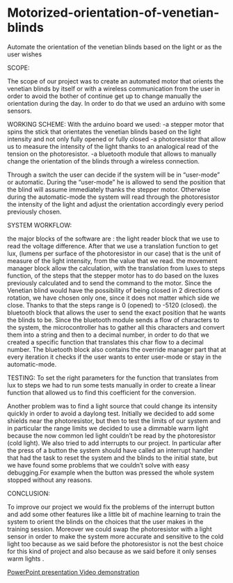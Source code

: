 # Motorized-orientation-of-venetian-blinds
Automate the orientation of the venetian blinds based on the light or as the user wishes

SCOPE:

The scope of our project was to create an automated motor that orients the venetian blinds by itself or with a wireless communication from the user in order to avoid the bother of continue get up to change manually the orientation during the day.
In order to do that we used an arduino with some sensors.

WORKING SCHEME:
With the arduino board we used:
-a stepper motor that spins the stick that orientates the venetian blinds based on the light intensity and not only fully opened or fully closed
-a photoresistor that allow us to measure the intensity of the light thanks to an analogical read of the tension on the photoresistor.
-a bluetooth module that allows to manually change the orientation of the blinds through a wireless connection.

Through a switch the user can decide if the system will be in “user-mode” or automatic.
During the “user-mode” he is allowed to send the position that the blind will assume immediately thanks the stepper motor.
Otherwise during the automatic-mode the system will read through the photoresistor the intensity of the light and adjust the orientation accordingly every period previously chosen. 

SYSTEM WORKFLOW:

the major blocks of the software are :
the light reader block that we use to read the voltage difference. After that we use a translation function to get lux, (lumens per surface of the photoresistor in our case) that is the unit of measure of the light intensity, from the value that we read.
the movement manager block allow the calculation, with the translation from luxes to steps function,  of the steps that the stepper motor has to do based on the luxes previously calculated and to send the command to the motor. Since the Venetian blind would have the possibility of being closed in 2 directions of rotation, we have chosen only one, since it does not matter which side we close. Thanks to that the steps range is 0 (opened) to -5120 (closed).
the bluetooth block that allows the user to send the exact position that he wants the blinds to be. Since the bluetooth module sends a flow of characters to the system, the microcontroller has to gather all this characters and convert them into a string and then to a decimal number, in order to do that we created a specific function that translates this char flow to a decimal number. The bluetooth block also contains the override manager part that at every iteration it checks if the user wants to enter user-mode or stay in the automatic-mode. 


TESTING:
To set the right parameters for the function that translates from lux to steps we had to run some tests manually in order to create a linear function that allowed us to find this coefficient for the conversion.

Another problem was to find a light source that could change its intensity quickly in order to avoid a daylong test. Initially we decided to add some shields near the photoresistor, but then to test the limits of our system and in particular the range limits we decided to use a dimmable warm light because the now common led light couldn’t be read by the photoresistor (cold light).
We also tried to add interrupts to our project. In particular after the press of a button the system should have called an interrupt handler that had the task to reset the system and the blinds to the initial state, but we have found some problems that we couldn’t solve with easy debugging.For example when the button was pressed the whole system stopped without any reasons.

CONCLUSION:
 
To improve our project we would fix the problems of the interrupt button and add some other features like a little bit of machine learning to train the system to orient the blinds on the choices that the user makes in the training session.
Moreover we could swap the photoresistor with a light sensor in order to make the system more accurate and sensitive to the cold light too because as we said before the photoresistor is not the best choice for this kind of project and also because as we said before it only senses warm lights .

<a title="LINK" href="https://docs.google.com/presentation/d/1_qU5ETJd3HPaiEGd4Cfg13uD3JHw4tIzg7xWpKMwRN8/edit?usp=sharing" target="_blank" > PowerPoint presentation
<a title="LINK" href="https://www.youtube.com/watch?v=DqiI_04X7rQ" target="_blank" > Video demonstration
 

